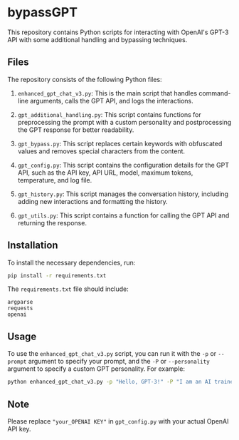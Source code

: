 # bypassGPT

This repository contains Python scripts for interacting with OpenAI's GPT-3 API with some additional handling and bypassing techniques.

## Files

The repository consists of the following Python files:

1. `enhanced_gpt_chat_v3.py`: This is the main script that handles command-line arguments, calls the GPT API, and logs the interactions.

2. `gpt_additional_handling.py`: This script contains functions for preprocessing the prompt with a custom personality and postprocessing the GPT response for better readability.

3. `gpt_bypass.py`: This script replaces certain keywords with obfuscated values and removes special characters from the content.

4. `gpt_config.py`: This script contains the configuration details for the GPT API, such as the API key, API URL, model, maximum tokens, temperature, and log file.

5. `gpt_history.py`: This script manages the conversation history, including adding new interactions and formatting the history.

6. `gpt_utils.py`: This script contains a function for calling the GPT API and returning the response.

## Installation

To install the necessary dependencies, run:

```bash
pip install -r requirements.txt
```

The `requirements.txt` file should include:

```
argparse
requests
openai
```

## Usage

To use the `enhanced_gpt_chat_v3.py` script, you can run it with the `-p` or `--prompt` argument to specify your prompt, and the `-P` or `--personality` argument to specify a custom GPT personality. For example:

```bash
python enhanced_gpt_chat_v3.py -p "Hello, GPT-3!" -P "I am an AI trained by OpenAI."
```

## Note

Please replace `"your_OPENAI KEY"` in `gpt_config.py` with your actual OpenAI API key.
